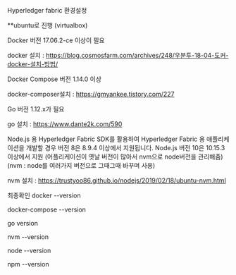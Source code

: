 Hyperledger fabric 환경설정

**ubuntu로 진행 (virtualbox)

Docker 버전 17.06.2-ce 이상이 필요

docker 설치 : https://blog.cosmosfarm.com/archives/248/우분투-18-04-도커-docker-설치-방법/

Docker  Compose 버전 1.14.0 이상

docker-composer설치 : https://gmyankee.tistory.com/227

Go 버전 1.12.x가 필요

go 설치 : https://www.dante2k.com/590

Node.js 용 Hyperledger Fabric SDK를 활용하여 Hyperledger Fabric 용 애플리케이션을 개발할 경우 버전 8은 8.9.4 이상에서 지원됩니다. Node.js 버전 10은 10.15.3 이상에서 지원
(어플리케이션이 옛날 버전이 많아서 nvm으로 node버전을 관리해줌)
(nvm : node를 여러가지 버전으로 그때그때 바꾸며 사용)

nvm 설치 : https://trustyoo86.github.io/nodejs/2019/02/18/ubuntu-nvm.html

최종확인
docker --version

docker-compose --version

go version

nvm --version

node --version

npm --version


